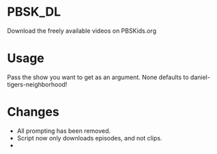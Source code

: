 # PBSK_DL
Download the freely available videos on PBSKids.org


# Usage
Pass the show you want to get as an argument. None defaults to daniel-tigers-neighborhood!

# Changes 
- All prompting has been removed.
- Script now only downloads episodes, and not clips.
- 
